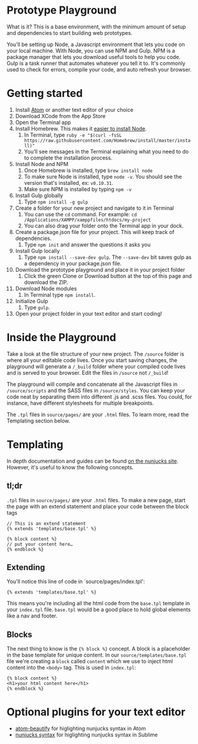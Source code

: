 # Prototype Playground
What is it? This is a base environment, with the minimum amount of setup and dependencies to start building web prototypes.

You'll be setting up Node, a Javascript environment that lets you code on your local machine. With Node, you can use NPM and Gulp. NPM is a package manager that lets you download useful tools to help you code. Gulp is a task runner that automates whatever you tell it to. It's commonly used to check for errors, compile your code, and auto refresh your browser.

# Getting started
1. Install [Atom](https://atom.io/) or another text editor of your choice
2. Download XCode from the App Store
3. Open the Terminal app
4. Install Homebrew. This makes it [easier to install Node](http://blog.teamtreehouse.com/install-node-js-npm-mac ).
    1. In Terminal, type ``ruby -e "$(curl -fsSL https://raw.githubusercontent.com/Homebrew/install/master/install)" ``
    2. You’ll see messages in the Terminal explaining what you need to do to complete the installation process.
5. Install Node and NPM
    1. Once Homebrew is installed, type ```brew install node```
    2. To make sure Node is installed, type `node -v`. You should see the version that's installed, ex:  `v0.10.31`.
    3. Make sure NPM is installed by typing `npm -v`
6. Install Gulp globally
    1. Type `npm install -g gulp`
7. Create a folder for your new project and navigate to it in Terminal
    1. You can use the `cd` command. For example: `cd /Applications/XAMPP/xamppfiles/htdocs/my-project`
    2. You can also drag your folder onto the Terminal app in your dock.
8. Create a package.json file for your project. This will keep track of dependencies.
    1. Type `npm init` and answer the questions it asks you
9. Install Gulp locally
    1. Type `npm install --save-dev gulp`. The `--save-dev` bit saves gulp as a dependency in your package.json file.
10. Download the prototype playground and place it in your project folder
    1. Click the green Clone or Download button at the top of this page and download the ZIP.
11. Download Node modules
    1. In Terminal type `npm install`.
12. Initialize Gulp
    1. Type `gulp`.
13. Open your project folder in your text editor and start coding!

# Inside the Playground
Take a look at the file structure of your new project. The `/source` folder is where all your editable code lives. Once you start saving changes, the playground will generate a `/_build` folder where your compiled code lives and is served to your browser. Edit the files in `/source` not `/_build`!

The playground will compile and concatenate all the Javascript files in `/source/scripts` and the SASS files in `/source/styles`. You can keep your code neat by separating them into different .js and .scss files. You could, for instance, have different stylesheets for multiple breakpoints.

The `.tpl` files in `source/pages/` are your `.html` files. To learn more, read the Templating section below.

# Templating
In depth documentation and guides can be found [on the nunjucks site](http://mozilla.github.io/nunjucks/templating.html). However, it's useful to know the following concepts.

## tl;dr
`.tpl` files in `source/pages/` are your `.html` files.
To make a new page, start the page with an extend statement and place your code between the block tags
```
// This is an extend statement
{% extends 'templates/base.tpl' %}

{% block content %}
// put your content here…
{% endblock %}
```

## Extending
You'll notice this line of code in `source/pages/index.tpl':
```
{% extends 'templates/base.tpl' %}
```

This means you're including all the html code from the `base.tpl` template in your `index.tpl` file. `base.tpl` would be a good place to hold global elements like a nav and footer.   

## Blocks
The next thing to know is the `{% block %}` concept. A block is a placeholder in the base template for unique content. In our `source/templates/base.tpl` file we're creating a `block` called `content` which we use to inject html content into the `<body>` tag. This is used in `index.tpl`:
```
{% block content %}
<h1>your html content here</h1>
{% endblock %}
```

# Optional plugins for your text editor
* [atom-beautify](https://atom.io/packages/atom-beautify) for higlighting nunjucks syntax in Atom
* [nunjucks syntax](https://packagecontrol.io/packages/Nunjucks%20Syntax) for higlighting nunjucks syntax in Sublime
